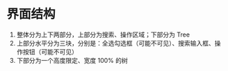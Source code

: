 # 界面结构

1. 整体分为上下两部分，上部分为搜索、操作区域；下部分为 Tree
2. 上部分水平分为三块，分别是：全选勾选框（可能不可见）、搜索输入框、操作按钮（可能不可见）
3. 下部分为一个高度限定、宽度 100% 的树
